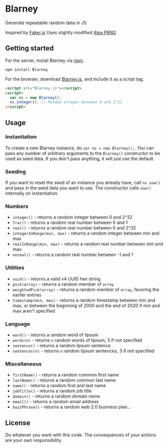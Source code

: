 Blarney
========

Generate repeatable random data in JS

Inspired by [Faker.js](http://github.com/Marak/Faker.js)
Uses slightly modified [Alea PRNG](http://baagoe.org/en/wiki/Alea)

## Getting started

For the server, install Blarney via [npm][npm].
```shell
npm install Blarney
```

For the browser, download [Blarney.js][blarney.js], and include it as a script tag.

```html
<script src="Blarney.js"></script>
<script>
  var ns = new Blarney();
  ns.integer(); // Random integer between 0 and 2^32
</script>
```

[npm]: https://npmjs.org/
[blarney.js]: https://raw.github.com/jocafa/blarney/master/blarney.js

## Usage

### Instantiation
To create a new Blarney instance, do `var ns = new Blarney();`. You can pass any number of arbitrary arguments to the `Blarney()` constructor to be used as seed data. If you don't pass anything, it will just use the default.

### Seeding
If you want to reset the seed of an instance you already have, call `ns.sow()` and pass in the seed data you want to use. The constructor calls `sow()` internally on instantiation.

### Numbers
  - `integer()` - returns a random integer between 0 and 2^32
  - `frac()` - returns a random real number between 0 and 1
  - `real()` - returns a random real number between 0 and 2^32
  - `integerInRange(min, max)` - returns a random integer between min and max
  - `realInRange(min, max)` - returns a random real number between min and max
  - `normal()` - returns a random real number between -1 and 1

### Utilities
  - `uuid()` - returns a valid v4 UUID hex string
  - `pick(array)` - returns a random member of `array`
  - `weightedPick(array)` - returns a random member of `array`, favoring the earlier entries
  - `timestamp(min, max)` - returns a random timestamp between min and max, or between the beginning of 2000 and the end of 2020 if min and max aren't specified

### Language
  - `word()` - returns a random word of lipsum
  - `words(n)` - returns `n` random words of lipsum, 3 if not specified
  - `sentence()` - returns a random lipsum sentence
  - `sentences(n)` - returns `n` random lipsum sentences, 3 if not specified

### Miscellaneous
  - `firstName()` - returns a random common first name
  - `lastName()` - returns a random common last name
  - `name()` - returns a random first and last name
  - `jobTitle()` - returns a random job title
  - `domain()` - returns a random domain name
  - `email()` - returns a random email address
  - `buzzPhrase()` - returns a random web 2.0 business plan...

License
-------

Do whatever you want with this code. The consequences of your actions are your own responsibility.
